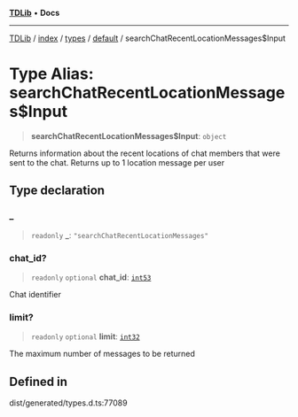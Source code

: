 [**TDLib**](../../../../../../README.md) • **Docs**

***

[TDLib](../../../../../../modules.md) / [index](../../../../../README.md) / [types](../../../README.md) / [default](../README.md) / searchChatRecentLocationMessages$Input

# Type Alias: searchChatRecentLocationMessages$Input

> **searchChatRecentLocationMessages$Input**: `object`

Returns information about the recent locations of chat members that were sent to the chat. Returns up to 1 location message per user

## Type declaration

### \_

> `readonly` **\_**: `"searchChatRecentLocationMessages"`

### chat\_id?

> `readonly` `optional` **chat\_id**: [`int53`](int53-1.md)

Chat identifier

### limit?

> `readonly` `optional` **limit**: [`int32`](int32-1.md)

The maximum number of messages to be returned

## Defined in

dist/generated/types.d.ts:77089
